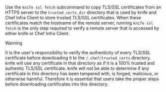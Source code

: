Use the `knife ssl fetch` subcommand to copy TLS/SSL certificates from an
HTTPS server to the `trusted_certs_dir` directory that is used by knife
and Chef Infra Client to store trusted TLS/SSL certificates. When these
certificates match the hostname of the remote server, running
`knife ssl fetch` is the only step required to verify a remote server
that is accessed by either knife or Chef Infra Client.

<div class="admonition-warning">

<p class="admonition-warning-title">Warning</p>

<div class="admonition-warning-text">

It is the user's responsibility to verify the authenticity of every TLS/SSL
certificate before downloading it to the `/.chef/trusted_certs`
directory. knife will use any certificate in that directory as if it is
a 100% trusted and authentic TLS/SSL certificate. knife will not be able to
determine if any certificate in this directory has been tampered with,
is forged, malicious, or otherwise harmful. Therefore it is essential
that users take the proper steps before downloading certificates into
this directory.

</div>

</div>